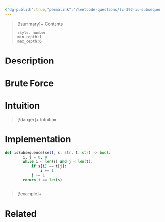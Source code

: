 ```yaml
---
{"dg-publish":true,"permalink":"/leetcode-questions/lc-392-is-subsequence/","title":"LC 392. Is Subsequence","tags":["lc-easy","subsequence"]}
---
```



>[!summary]+ Contents
>```toc
>style: number
>min_depth:1
>max_depth:6
>```

# Description

# Brute Force
# Intuition

>[!danger]+ Intuition

# Implementation
```python
def isSubsequence(self, s: str, t: str) -> bool:
        i, j = 0, 0
        while i < len(s) and j < len(t):
            if s[i] == t[j]:
                i += 1
            j += 1
        return i == len(s)
            
```

>[!example]+ 


# Related
